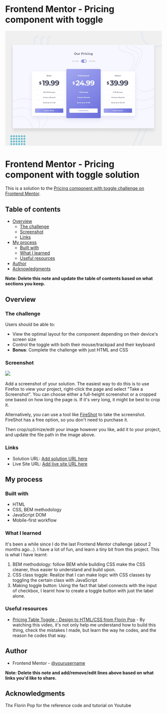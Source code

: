 # Frontend Mentor - Pricing component with toggle

![Design preview for the Pricing component with toggle coding challenge](./design/desktop-preview.jpg)

# Frontend Mentor - Pricing component with toggle solution

This is a solution to the [Pricing component with toggle challenge on Frontend Mentor](https://www.frontendmentor.io/challenges/pricing-component-with-toggle-8vPwRMIC). 

## Table of contents

- [Overview](#overview)
  - [The challenge](#the-challenge)
  - [Screenshot](#screenshot)
  - [Links](#links)
- [My process](#my-process)
  - [Built with](#built-with)
  - [What I learned](#what-i-learned)
  - [Useful resources](#useful-resources)
- [Author](#author)
- [Acknowledgments](#acknowledgments)

**Note: Delete this note and update the table of contents based on what sections you keep.**

## Overview

### The challenge

Users should be able to:

- View the optimal layout for the component depending on their device's screen size
- Control the toggle with both their mouse/trackpad and their keyboard
- **Bonus**: Complete the challenge with just HTML and CSS

### Screenshot

![](./screenshot.jpg)

Add a screenshot of your solution. The easiest way to do this is to use Firefox to view your project, right-click the page and select "Take a Screenshot". You can choose either a full-height screenshot or a cropped one based on how long the page is. If it's very long, it might be best to crop it.

Alternatively, you can use a tool like [FireShot](https://getfireshot.com/) to take the screenshot. FireShot has a free option, so you don't need to purchase it. 

Then crop/optimize/edit your image however you like, add it to your project, and update the file path in the image above.


### Links

- Solution URL: [Add solution URL here](https://your-solution-url.com)
- Live Site URL: [Add live site URL here](https://your-live-site-url.com)

## My process

### Built with

- HTML
- CSS, BEM methodology
- JavaScript DOM
- Mobile-first workflow

### What I learned

It's been a while since I do the last Frontend Mentor challenge (about 2 months ago...). I have a lot of fun, and learn a tiny bit from this project. This is what I have learnt:
1. BEM methodology: follow BEM while building CSS make the CSS cleaner, thus easier to understand and build upon.
2. CSS class toggle: Realize that I can make logic with CSS classes by toggling the certain class with JavaScript
3. Making toggle button: Using the fact that label connects with the input of checkbox, I learnt how to create a toggle button with just the label alone.

### Useful resources

- [Pricing Table Toggle - Design to HTML/CSS from Florin Pop]([https://www.example.com](https://www.youtube.com/live/NBkD-O7f4Bs?feature=share)) - By watching this video, it's not only help me understand how to build this thing, check the mistakes I made, but learn the way he codes, and the reason he codes that way.

## Author
- Frontend Mentor - [@yourusername](https://www.frontendmentor.io/profile/yourusername)

**Note: Delete this note and add/remove/edit lines above based on what links you'd like to share.**

## Acknowledgments

Thx Florin Pop for the reference code and tutorial on Youtube


